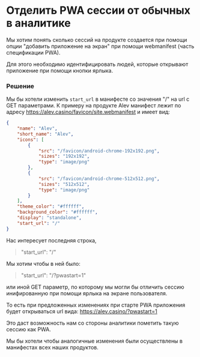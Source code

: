 # Отделить PWA сессии от обычных в аналитике

Мы хотим понять сколько сессий на продукте создается при помощи опции "добавить приложение на экран" при помощи webmanifest (часть спецификации PWA).

Для этого необходимо идентифицировать людей, которые открывают приложение при помощи кнопки ярлыка.

### Решение
Мы бы хотели изменить `start_url` в манифесте со значения "/" на url с GET параметрами.
К примеру на продукте Alev манифест лежит по адресу https://alev.casino/favicon/site.webmanifest и имеет вид:
```json
{
    "name": "Alev",
    "short_name": "Alev",
    "icons": [
        {
            "src": "/favicon/android-chrome-192x192.png",
            "sizes": "192x192",
            "type": "image/png"
        },
        {
            "src": "/favicon/android-chrome-512x512.png",
            "sizes": "512x512",
            "type": "image/png"
        }
    ],
    "theme_color": "#ffffff",
    "background_color": "#ffffff",
    "display": "standalone",
    "start_url": "/"
}
```
Нас интересует последняя строка, 
>  "start_url": "/"

Мы хотим чтобы в ней было:
>  "start_url": "/?pwastart=1"

или иной GET параметр, по которому мы могли бы отличить сессию инифированную при помощи ярлыка на экране пользователя.

То есть при предложенных изменениях при старте PWA приложения будет открываться url вида: https://alev.casino/?pwastart=1 

Это даст возможность нам со стороны аналитики пометить такую сессию как PWA.

Мы бы хотели чтобы аналогичные изменения были осуществлены в манифестах всех наших продуктов.